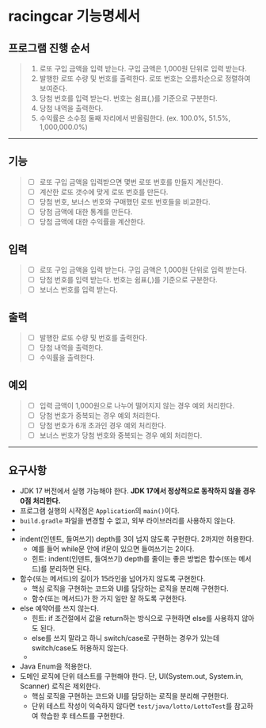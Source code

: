 # racingcar 기능명세서

## 프로그램 진행 순서

> 1. 로또 구입 금액을 입력 받는다. 구입 금액은 1,000원 단위로 입력 받는다.
> 2. 발행한 로또 수량 및 번호를 출력한다. 로또 번호는 오름차순으로 정렬하여 보여준다.
> 3. 당첨 번호를 입력 받는다. 번호는 쉼표(,)를 기준으로 구분한다.
> 4. 당첨 내역을 출력한다.
> 5. 수익률은 소수점 둘째 자리에서 반올림한다. (ex. 100.0%, 51.5%, 1,000,000.0%)
-----------------------------------------------------
## 기능

> * [ ] 로또 구입 금액을 입력받으면 몇번 로또 번호를 만들지 계산한다.
> * [ ] 계산한 로또 갯수에 맞게 로또 번호를 만든다.
> * [ ] 당첨 번호, 보너스 번호와 구매했던 로또 번호들을 비교한다.
> * [ ] 당첨 금액에 대한 통계를 만든다.
> * [ ] 당첨 금액에 대한 수익률을 계산한다.

## 입력

> * [ ] 로또 구입 금액을 입력 받는다. 구입 금액은 1,000원 단위로 입력 받는다.
> * [ ] 당첨 번호를 입력 받는다. 번호는 쉼표(,)를 기준으로 구분한다.
> * [ ] 보너스 번호를 입력 받는다.

## 출력

> * [ ] 발행한 로또 수량 및 번호를 출력한다.
> * [ ] 당첨 내역을 출력한다.
> * [ ] 수익률을 출력한다.

## 예외

> * [ ] 입력 금액이 1,000원으로 나누어 떨어지지 않는 경우 예외 처리한다.
> * [ ] 당첨 번호가 중복되는 경우 예외 처리한다.
> * [ ] 당첨 번호가 6개 초과인 경우 예외 처리한다.
> * [ ] 보너스 번호가 당첨 번호와 중복되는 경우 예외 처리한다.
-----------------------------------------------

## 요구사항
- JDK 17 버전에서 실행 가능해야 한다. **JDK 17에서 정상적으로 동작하지 않을 경우 0점 처리한다.**
- 프로그램 실행의 시작점은 `Application`의 `main()`이다.
- `build.gradle` 파일을 변경할 수 없고, 외부 라이브러리를 사용하지 않는다.
- 
- indent(인덴트, 들여쓰기) depth를 3이 넘지 않도록 구현한다. 2까지만 허용한다.
    - 예를 들어 while문 안에 if문이 있으면 들여쓰기는 2이다.
    - 힌트: indent(인덴트, 들여쓰기) depth를 줄이는 좋은 방법은 함수(또는 메서드)를 분리하면 된다.
- 함수(또는 메서드)의 길이가 15라인을 넘어가지 않도록 구현한다.
    - 핵심 로직을 구현하는 코드와 UI를 담당하는 로직을 분리해 구현한다.
    - 함수(또는 메서드)가 한 가지 일만 잘 하도록 구현한다.
- else 예약어를 쓰지 않는다.
    - 힌트: if 조건절에서 값을 return하는 방식으로 구현하면 else를 사용하지 않아도 된다.
    - else를 쓰지 말라고 하니 switch/case로 구현하는 경우가 있는데 switch/case도 허용하지 않는다.
    - 
- Java Enum을 적용한다.
- 도메인 로직에 단위 테스트를 구현해야 한다. 단, UI(System.out, System.in, Scanner) 로직은 제외한다.
    - 핵심 로직을 구현하는 코드와 UI를 담당하는 로직을 분리해 구현한다.
    - 단위 테스트 작성이 익숙하지 않다면 `test/java/lotto/LottoTest`를 참고하여 학습한 후 테스트를 구현한다.
